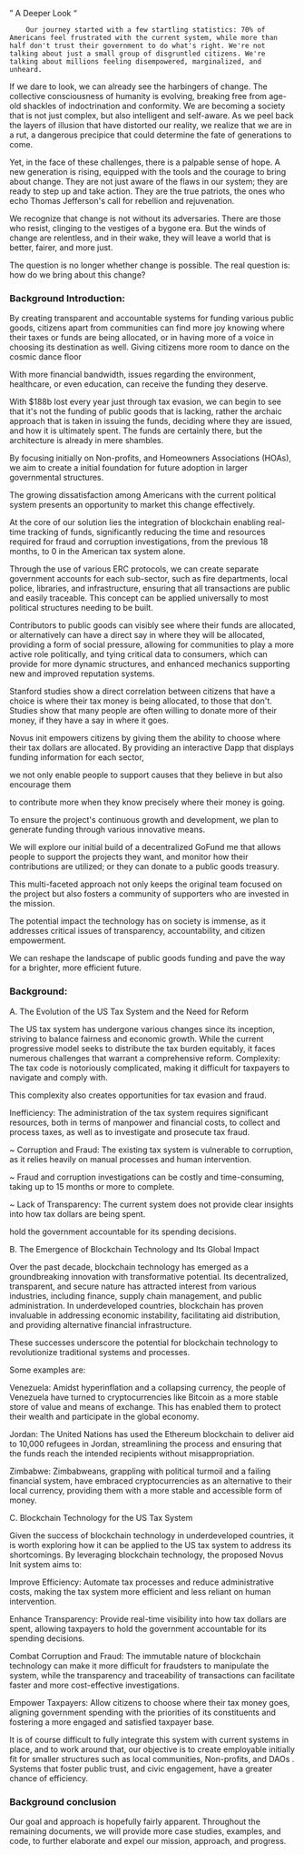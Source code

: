” A Deeper Look “

```
    Our journey started with a few startling statistics: 70% of Americans feel frustrated with the current system, while more than half don't trust their government to do what's right. We're not talking about just a small group of disgruntled citizens. We're talking about millions feeling disempowered, marginalized, and unheard.
```

If we dare to look, we can already see the harbingers of change. The collective consciousness of humanity is evolving, breaking free from age-old shackles of indoctrination and conformity. We are becoming a society that is not just complex, but also intelligent and self-aware. As we peel back the layers of illusion that have distorted our reality, we realize that we are in a rut, a dangerous precipice that could determine the fate of generations to come.

Yet, in the face of these challenges, there is a palpable sense of hope. A new generation is rising, equipped with the tools and the courage to bring about change. They are not just aware of the flaws in our system; they are ready to step up and take action. They are the true patriots, the ones who echo Thomas Jefferson's call for rebellion and rejuvenation.

We recognize that change is not without its adversaries. There are those who resist, clinging to the vestiges of a bygone era. But the winds of change are relentless, and in their wake, they will leave a world that is better, fairer, and more just.

The question is no longer whether change is possible. The real question is: how do we bring about this change?

### Background Introduction:

By creating transparent and accountable systems for funding various public goods, citizens apart from communities can find more joy knowing where their taxes or funds are being allocated, or in having more of a voice in choosing its destination as well. Giving citizens more room to dance on the cosmic dance floor

With more financial bandwidth, issues regarding the environment, healthcare, or even education, can receive the funding they deserve.

With $188b lost every year just through tax evasion, we can begin to see that it's not the funding of public goods that is lacking, rather the archaic approach that is taken in issuing the funds, deciding where they are issued, and how it is ultimately spent. The funds are certainly there, but the architecture is already in mere shambles.

By focusing initially on Non-profits, and Homeowners Associations (HOAs), we aim to create a initial foundation for future adoption in larger governmental structures.

The growing dissatisfaction among Americans with the current political system presents an opportunity to market this change effectively.

At the core of our solution lies the integration of blockchain enabling real-time tracking of funds, significantly reducing the time and resources required for fraud and corruption investigations, from the previous 18 months, to 0 in the American tax system alone.

Through the use of various ERC protocols, we can create separate government accounts for each sub-sector, such as fire departments, local police, libraries, and infrastructure, ensuring that all transactions are public and easily traceable. This concept can be applied universally to most political structures needing to be built.

Contributors to public goods can visibly see where their funds are allocated, or alternatively can have a direct say in where they will be allocated, providing a form of social pressure, allowing for communities to play a more active role politically, and tying critical data to consumers, which can provide for more dynamic structures, and enhanced mechanics supporting new and improved reputation systems.

Stanford studies show a direct correlation between citizens that have a choice is where their tax money is being allocated, to those that don't. Studies show that many people are often willing to donate more of their money, if they have a say in where it goes.

Novus init empowers citizens by giving them the ability to choose where their tax dollars are allocated. By providing an interactive Dapp that displays funding information for each sector,

we not only enable people to support causes that they believe in but also encourage them

to contribute more when they know precisely where their money is going.

To ensure the project's continuous growth and development, we plan to generate funding through various innovative means.

We will explore our initial build of a decentralized GoFund me that allows people to support the projects they want, and monitor how their contributions are utilized; or they can donate to a public goods treasury.

This multi-faceted approach not only keeps the original team focused on the project but also fosters a community of supporters who are invested in the mission.

The potential impact the technology has on society is immense, as it addresses critical issues of transparency, accountability, and citizen empowerment.

We can reshape the landscape of public goods funding and pave the way for a brighter, more efficient future.

### Background:

A. The Evolution of the US Tax System and the Need for Reform

The US tax system has undergone various changes since its inception, striving to balance fairness and economic growth. While the current progressive model seeks to distribute the tax burden equitably, it faces numerous challenges that warrant a comprehensive reform. Complexity: The tax code is notoriously complicated, making it difficult for taxpayers to navigate and comply with.

This complexity also creates opportunities for tax evasion and fraud.

Inefficiency: The administration of the tax system requires significant resources, both in terms of manpower and financial costs, to collect and process taxes, as well as to investigate and prosecute tax fraud.

~ Corruption and Fraud: The existing tax system is vulnerable to corruption, as it relies heavily on manual processes and human intervention.

~ Fraud and corruption investigations can be costly and time-consuming, taking up to 15 months or more to complete.

~ Lack of Transparency: The current system does not provide clear insights into how tax dollars are being spent.

hold the government accountable for its spending decisions.

B. The Emergence of Blockchain Technology and Its Global Impact

Over the past decade, blockchain technology has emerged as a groundbreaking innovation with transformative potential. Its decentralized, transparent, and secure nature has attracted interest from various industries, including finance, supply chain management, and public administration. In underdeveloped countries, blockchain has proven invaluable in addressing economic instability, facilitating aid distribution, and providing alternative financial infrastructure.

These successes underscore the potential for blockchain technology to revolutionize traditional systems and processes.

Some examples are:

Venezuela: Amidst hyperinflation and a collapsing currency, the people of Venezuela have turned to cryptocurrencies like Bitcoin as a more stable store of value and means of exchange. This has enabled them to protect their wealth and participate in the global economy.

Jordan: The United Nations has used the Ethereum blockchain to deliver aid to 10,000 refugees in Jordan, streamlining the process and ensuring that the funds reach the intended recipients without misappropriation.

Zimbabwe: Zimbabweans, grappling with political turmoil and a failing financial system, have embraced cryptocurrencies as an alternative to their local currency, providing them with a more stable and accessible form of money.

C. Blockchain Technology for the US Tax System

Given the success of blockchain technology in underdeveloped countries, it is worth exploring how it can be applied to the US tax system to address its shortcomings. By leveraging blockchain technology, the proposed Novus Init system aims to:

Improve Efficiency: Automate tax processes and reduce administrative costs, making the tax system more efficient and less reliant on human intervention.

Enhance Transparency: Provide real-time visibility into how tax dollars are spent, allowing taxpayers to hold the government accountable for its spending decisions.

Combat Corruption and Fraud: The immutable nature of blockchain technology can make it more difficult for fraudsters to manipulate the system, while the transparency and traceability of transactions can facilitate faster and more cost-effective investigations.

Empower Taxpayers: Allow citizens to choose where their tax money goes, aligning government spending with the priorities of its constituents and fostering a more engaged and satisfied taxpayer base.

It is of course difficult to fully integrate this system with current systems in place, and to work around that, our objective is to create employable initially fit for smaller structures such as local communities, Non-profits, and DAOs . Systems that foster public trust, and civic engagement, have a greater chance of efficiency.

### Background conclusion

Our goal and approach is hopefully fairly apparent. Throughout the remaining documents, we will provide more case studies, examples, and code, to further elaborate and expel our mission, approach, and progress.